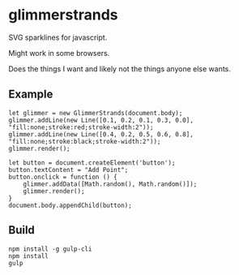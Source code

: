 # glimmerstrands

SVG sparklines for javascript.

Might work in some browsers.

Does the things I want and likely not the things anyone else wants.

## Example

```
let glimmer = new GlimmerStrands(document.body);
glimmer.addLine(new Line([0.1, 0.2, 0.1, 0.3, 0.0], "fill:none;stroke:red;stroke-width:2"));
glimmer.addLine(new Line([0.4, 0.2, 0.5, 0.6, 0.8], "fill:none;stroke:black;stroke-width:2"));
glimmer.render();

let button = document.createElement('button');
button.textContent = "Add Point";
button.onclick = function () {
    glimmer.addData([Math.random(), Math.random()]);
    glimmer.render();
}
document.body.appendChild(button);
```

## Build

```
npm install -g gulp-cli
npm install
gulp
```
